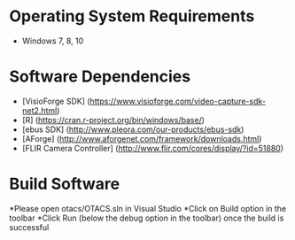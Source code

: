 # Operating System Requirements
* Windows 7, 8, 10

# Software Dependencies
* [VisioForge SDK] (https://www.visioforge.com/video-capture-sdk-net2.html)
* [R] (https://cran.r-project.org/bin/windows/base/)
* [ebus SDK] (http://www.pleora.com/our-products/ebus-sdk)
* [AForge] (http://www.aforgenet.com/framework/downloads.html)
* [FLIR Camera Controller] (http://www.flir.com/cores/display/?id=51880)


# Build Software
*Please open otacs/OTACS.sln in Visual Studio
*Click on Build option in the toolbar
*Click Run (below the debug option in the toolbar) once the build is successful

